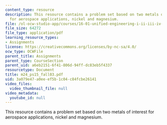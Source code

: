 ```yaml
---
content_type: resource
description: This resource contains a problem set based on two metals of interest
  for aerospace applications, nickel and magnesium.
file: /ol-ocw-studio-app/courses/16-01-unified-engineering-i-ii-iii-iv-fall-2005-spring-2006/3a079e47a0eeef5b1c04c84fcbe26141_m24_ps15_fall03.pdf
file_size: 64272
file_type: application/pdf
learning_resource_types:
- Assignments
license: https://creativecommons.org/licenses/by-nc-sa/4.0/
ocw_type: OCWFile
parent_title: Assignments
parent_type: CourseSection
parent_uid: a6eb2151-6f41-806d-94ff-dc83eb5f4337
resourcetype: Document
title: m24_ps15_fall03.pdf
uid: 3a079e47-a0ee-ef5b-1c04-c84fcbe26141
video_files:
  video_thumbnail_file: null
video_metadata:
  youtube_id: null
---
```

This resource contains a problem set based on two metals of interest for aerospace applications, nickel and magnesium.